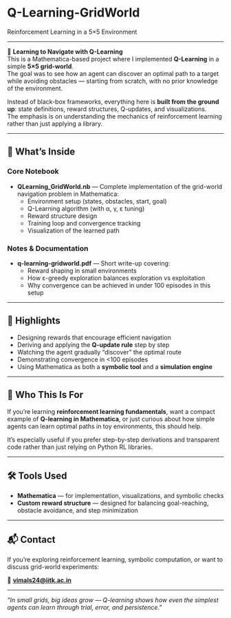 # Q-Learning-GridWorld
Reinforcement Learning in a 5×5 Environment

---

🧠 **Learning to Navigate with Q-Learning**  
This is a Mathematica-based project where I implemented **Q-Learning** in a simple **5×5 grid-world**.  
The goal was to see how an agent can discover an optimal path to a target while avoiding obstacles — starting from scratch, with no prior knowledge of the environment.  

Instead of black-box frameworks, everything here is **built from the ground up**: state definitions, reward structures, Q-updates, and visualizations.  
The emphasis is on understanding the mechanics of reinforcement learning rather than just applying a library.

---

## 📂 What’s Inside

### Core Notebook
- **QLearning_GridWorld.nb** — Complete implementation of the grid-world navigation problem in Mathematica:  
  - Environment setup (states, obstacles, start, goal)  
  - Q-Learning algorithm (with α, γ, ε tuning)  
  - Reward structure design  
  - Training loop and convergence tracking  
  - Visualization of the learned path  

### Notes & Documentation
- **q-learning-gridworld.pdf** — Short write-up covering:  
  - Reward shaping in small environments  
  - How ε-greedy exploration balances exploration vs exploitation  
  - Why convergence can be achieved in under 100 episodes in this setup  

---

## 📌 Highlights
- Designing rewards that encourage efficient navigation  
- Deriving and applying the **Q-update rule** step by step  
- Watching the agent gradually “discover” the optimal route  
- Demonstrating convergence in <100 episodes  
- Using Mathematica as both a **symbolic tool** and a **simulation engine**  

---

## 🎯 Who This Is For
If you’re learning **reinforcement learning fundamentals**, want a compact example of **Q-learning in Mathematica**, or just curious about how simple agents can learn optimal paths in toy environments, this should help.  

It’s especially useful if you prefer step-by-step derivations and transparent code rather than just relying on Python RL libraries.

---

## 🛠 Tools Used
- **Mathematica** — for implementation, visualizations, and symbolic checks  
- **Custom reward structure** — designed for balancing goal-reaching, obstacle avoidance, and step minimization  

---

## 📬 Contact
If you’re exploring reinforcement learning, symbolic computation, or want to discuss grid-world experiments:  

📧 **vimals24@iitk.ac.in**  

---

*"In small grids, big ideas grow — Q-learning shows how even the simplest agents can learn through trial, error, and persistence."*
